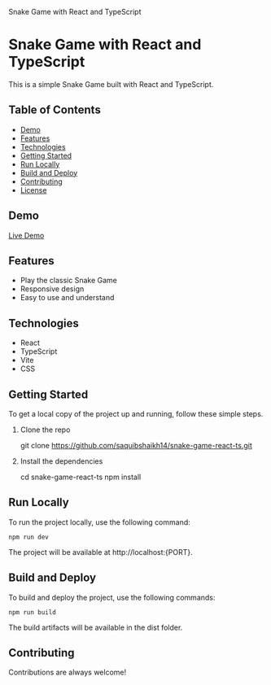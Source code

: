 Snake Game with React and TypeScript

Snake Game with React and TypeScript
====================================

This is a simple Snake Game built with React and TypeScript.

Table of Contents
-----------------

*   [Demo](#demo)
*   [Features](#features)
*   [Technologies](#technologies)
*   [Getting Started](#getting-started)
*   [Run Locally](#run-locally)
*   [Build and Deploy](#build-and-deploy)
*   [Contributing](#contributing)
*   [License](#license)

Demo
----

[Live Demo](https://saquibshaikh14.github.io/snake-game-react-ts/)

Features
--------

*   Play the classic Snake Game
*   Responsive design
*   Easy to use and understand

Technologies
------------

*   React
*   TypeScript
*   Vite
*   CSS

Getting Started
---------------

To get a local copy of the project up and running, follow these simple steps.

1.  Clone the repo

    git clone https://github.com/saquibshaikh14/snake-game-react-ts.git

3.  Install the dependencies

    cd snake-game-react-ts
    npm install

Run Locally
-----------

To run the project locally, use the following command:

    npm run dev

The project will be available at http://localhost:{PORT}.

Build and Deploy
----------------

To build and deploy the project, use the following commands:

    npm run build

The build artifacts will be available in the dist folder.

Contributing
------------

Contributions are always welcome!

